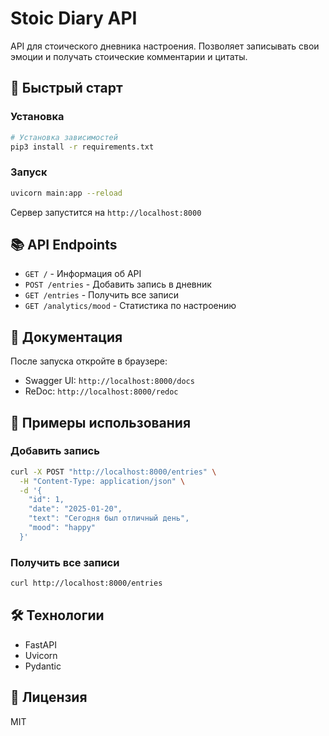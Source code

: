 # Stoic Diary API

API для стоического дневника настроения. Позволяет записывать свои эмоции и получать стоические комментарии и цитаты.

## 🚀 Быстрый старт

### Установка

```bash
# Установка зависимостей
pip3 install -r requirements.txt
```

### Запуск

```bash
uvicorn main:app --reload
```

Сервер запустится на `http://localhost:8000`

## 📚 API Endpoints

- `GET /` - Информация об API
- `POST /entries` - Добавить запись в дневник
- `GET /entries` - Получить все записи
- `GET /analytics/mood` - Статистика по настроению

## 📖 Документация

После запуска откройте в браузере:
- Swagger UI: `http://localhost:8000/docs`
- ReDoc: `http://localhost:8000/redoc`

## 🧪 Примеры использования

### Добавить запись

```bash
curl -X POST "http://localhost:8000/entries" \
  -H "Content-Type: application/json" \
  -d '{
    "id": 1,
    "date": "2025-01-20",
    "text": "Сегодня был отличный день",
    "mood": "happy"
  }'
```

### Получить все записи

```bash
curl http://localhost:8000/entries
```

## 🛠 Технологии

- FastAPI
- Uvicorn
- Pydantic

## 📝 Лицензия

MIT

